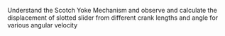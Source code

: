Understand the Scotch Yoke Mechanism and observe and calculate the displacement of slotted slider from different crank lengths and angle for various angular velocity
